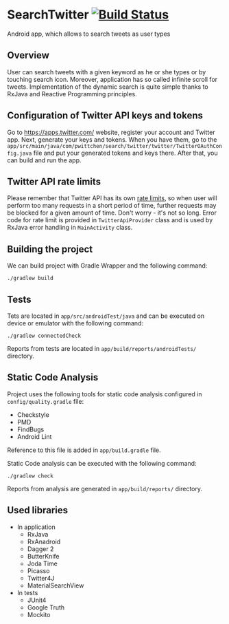 SearchTwitter [![Build Status](https://travis-ci.org/pwittchen/SearchTwitter.svg)](https://travis-ci.org/pwittchen/SearchTwitter)
=============
Android app, which allows to search tweets as user types

Overview
--------

User can search tweets with a given keyword as he or she types or by touching search icon. Moreover, application has so called infinite scroll for tweets. Implementation of the dynamic search is quite simple thanks to RxJava and Reactive Programming principles.

Configuration of Twitter API keys and tokens
--------------------------------------------

Go to https://apps.twitter.com/ website, register your account and Twitter app. Next, generate your keys and tokens. When you have them, go to the `app/src/main/java/com/pwittchen/search/twitter/twitter/TwitterOAuthConfig.java` file and put your generated tokens and keys there. After that, you can build and run the app.

Twitter API rate limits
-----------------------

Please remember that Twitter API has its own [rate limits](https://dev.twitter.com/rest/public/rate-limiting), so when user will perform too many requests in a short period of time, further requests may be blocked for a given amount of time. Don't worry - it's not so long. Error code for rate limit is provided in `TwitterApiProvider` class and is used by RxJava error handling in `MainActivity` class.

Building the project
--------------------

We can build project with Gradle Wrapper and the following command:

```
./gradlew build
```

Tests
-----

Tets are located in `app/src/androidTest/java` and can be executed on device or emulator with the following command:

```
./gradlew connectedCheck
```

Reports from tests are located in `app/build/reports/androidTests/` directory.

Static Code Analysis
--------------------

Project uses the following tools for static code analysis configured in `config/quality.gradle`
file:
- Checkstyle
- PMD
- FindBugs
- Android Lint

Reference to this file is added in `app/build.gradle` file.

Static Code analysis can be executed with the following command:

```
./gradlew check
```

Reports from analysis are generated in `app/build/reports/` directory.

Used libraries
--------------
- In application
  - RxJava
  - RxAnadroid
  - Dagger 2
  - ButterKnife
  - Joda Time
  - Picasso
  - Twitter4J
  - MaterialSearchView
- In tests
  - JUnit4
  - Google Truth
  - Mockito
